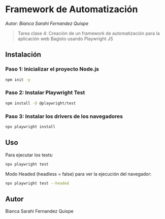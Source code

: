 # Framework de Automatización 
_Autor: Bianca Sarahi Fernandez Quispe_

> Tarea clase 4: Creación de un framework de automatización para la aplicación web Bagisto usando Playwright JS



## Instalación

### Paso 1: Inicializar el proyecto Node.js

```sh
npm init -y
```

### Paso 2: Instalar Playwright Test

```sh
npm install -D @playwright/test
```

### Paso 3: Instalar los drivers de los navegadores

```sh
npx playwright install
```

## Uso

Para ejecutar los tests:

```sh
npx playwright test
```
Modo Headed (headless = false) para ver la ejecución del navegador:
```sh
npx playwright test --headed
```
## Autor
Bianca Sarahi Fernandez Quispe 

